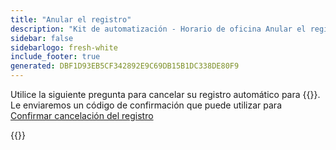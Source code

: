```yaml
---
title: "Anular el registro"
description: "Kit de automatización - Horario de oficina Anular el registro"
sidebar: false
sidebarlogo: fresh-white
include_footer: true
generated: DBF1D93EB5CF342892E9C69DB15B1DC338DE80F9
---
```


Utilice la siguiente pregunta para cancelar su registro automático para {{<product-name>}}. Le enviaremos un código de confirmación que puede utilizar para [Confirmar cancelación del registro](/es/office-hours/unregister-confirm)

{{<questions name="/content/es/office-hours/unregister.json" completed="Gracias por completar las preguntas de cancelación de registro" shownavigationbuttons="false" locale="es">}}
